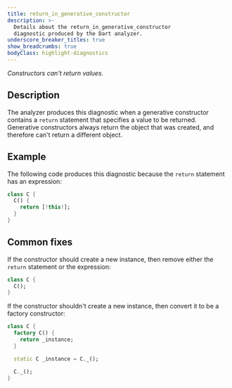 ```yaml
---
title: return_in_generative_constructor
description: >-
  Details about the return_in_generative_constructor
  diagnostic produced by the Dart analyzer.
underscore_breaker_titles: true
show_breadcrumbs: true
bodyClass: highlight-diagnostics
---
```


_Constructors can't return values._

## Description

The analyzer produces this diagnostic when a generative constructor
contains a `return` statement that specifies a value to be returned.
Generative constructors always return the object that was created, and
therefore can't return a different object.

## Example

The following code produces this diagnostic because the `return` statement
has an expression:

```dart
class C {
  C() {
    return [!this!];
  }
}
```

## Common fixes

If the constructor should create a new instance, then remove either the
`return` statement or the expression:

```dart
class C {
  C();
}
```

If the constructor shouldn't create a new instance, then convert it to be a
factory constructor:

```dart
class C {
  factory C() {
    return _instance;
  }

  static C _instance = C._();

  C._();
}
```
